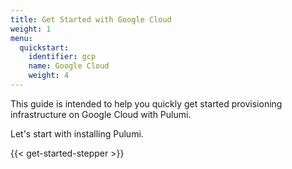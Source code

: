 ```yaml
---
title: Get Started with Google Cloud
weight: 1
menu:
  quickstart:
    identifier: gcp
    name: Google Cloud
    weight: 4
---
```


This guide is intended to help you quickly get started provisioning infrastructure on Google Cloud with Pulumi.

<!-- TODO embellish the summary/overview of the guide. -->

Let's start with installing Pulumi.

{{< get-started-stepper >}}
